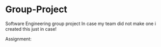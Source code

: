 # Group-Project
 Software Engineering group project
In case my team did not make one i created this just in case!

Assignment:
